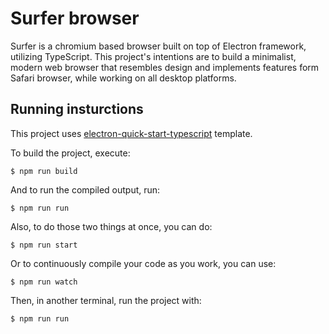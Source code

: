# Surfer browser

Surfer is a chromium based browser built on top of Electron framework, utilizing TypeScript. This project's intentions are to build a minimalist, modern web browser that resembles design and implements features form Safari browser, while working on all desktop platforms.

## Running insturctions

This project uses [electron-quick-start-typescript](https://github.com/electron/electron-quick-start-typescript) template.

To build the project, execute:

`$ npm run build`

And to run the compiled output, run:

`$ npm run run`

Also, to do those two things at once, you can do:

`$ npm run start`

Or to continuously compile your code as you work, you can use:

`$ npm run watch`

Then, in another terminal, run the project with:

`$ npm run run`